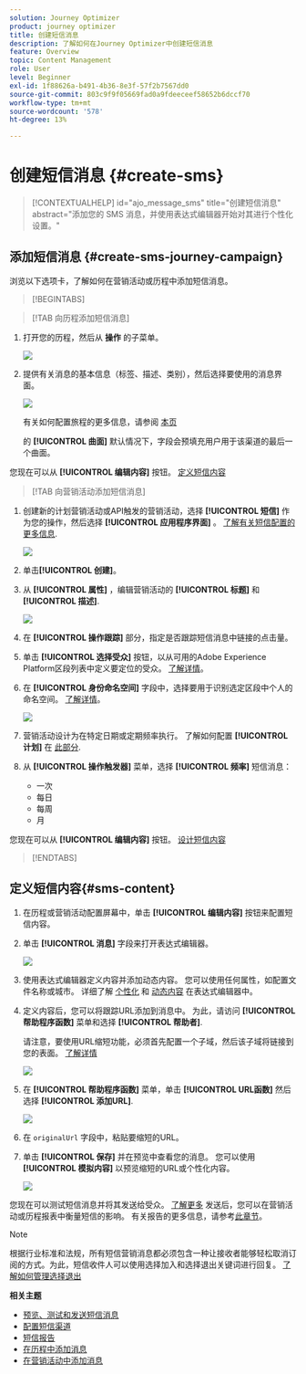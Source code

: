 ```yaml
---
solution: Journey Optimizer
product: journey optimizer
title: 创建短信消息
description: 了解如何在Journey Optimizer中创建短信消息
feature: Overview
topic: Content Management
role: User
level: Beginner
exl-id: 1f88626a-b491-4b36-8e3f-57f2b7567dd0
source-git-commit: 803c9f9f05669fad0a9fdeeceef58652b6dccf70
workflow-type: tm+mt
source-wordcount: '578'
ht-degree: 13%

---
```


# 创建短信消息 {#create-sms}

>[!CONTEXTUALHELP]
>id="ajo_message_sms"
>title="创建短信消息"
>abstract="添加您的 SMS 消息，并使用表达式编辑器开始对其进行个性化设置。"

## 添加短信消息 {#create-sms-journey-campaign}

浏览以下选项卡，了解如何在营销活动或历程中添加短信消息。

>[!BEGINTABS]

>[!TAB 向历程添加短信消息]

1. 打开您的历程，然后从 **操作** 的子菜单。

   ![](assets/sms_create_1.png)

1. 提供有关消息的基本信息（标签、描述、类别），然后选择要使用的消息界面。

   ![](assets/sms_create_2.png)

   有关如何配置旅程的更多信息，请参阅 [本页](../building-journeys/journey-gs.md)

   的 **[!UICONTROL 曲面]** 默认情况下，字段会预填充用户用于该渠道的最后一个曲面。

您现在可以从 **[!UICONTROL 编辑内容]** 按钮。 [定义短信内容](#sms-content)

>[!TAB 向营销活动添加短信消息]

1. 创建新的计划营销活动或API触发的营销活动，选择 **[!UICONTROL 短信]** 作为您的操作，然后选择 **[!UICONTROL 应用程序界面]** 。 [了解有关短信配置的更多信息](sms-configuration.md).

   ![](assets/sms_create_3.png)

1. 单击&#x200B;**[!UICONTROL 创建]**。

1. 从 **[!UICONTROL 属性]** ，编辑营销活动的 **[!UICONTROL 标题]** 和 **[!UICONTROL 描述]**.

   ![](assets/sms_create_4.png)

1. 在 **[!UICONTROL 操作跟踪]** 部分，指定是否跟踪短信消息中链接的点击量。

1. 单击 **[!UICONTROL 选择受众]** 按钮，以从可用的Adobe Experience Platform区段列表中定义要定位的受众。 [了解详情](../segment/about-segments.md)。

1. 在 **[!UICONTROL 身份命名空间]** 字段中，选择要用于识别选定区段中个人的命名空间。 [了解详情](../event/about-creating.md#select-the-namespace)。

   ![](assets/sms_create_5.png)

1. 营销活动设计为在特定日期或定期频率执行。 了解如何配置 **[!UICONTROL 计划]** 在 [此部分](../campaigns/create-campaign.md#schedule).

1. 从 **[!UICONTROL 操作触发器]** 菜单，选择 **[!UICONTROL 频率]** 短信消息：

   * 一次
   * 每日
   * 每周
   * 月

您现在可以从 **[!UICONTROL 编辑内容]** 按钮。 [设计短信内容](#sms-content)

>[!ENDTABS]

## 定义短信内容{#sms-content}

1. 在历程或营销活动配置屏幕中，单击 **[!UICONTROL 编辑内容]** 按钮来配置短信内容。

1. 单击 **[!UICONTROL 消息]** 字段来打开表达式编辑器。

   ![](assets/sms-content.png)

1. 使用表达式编辑器定义内容并添加动态内容。 您可以使用任何属性，如配置文件名称或城市。 详细了解 [个性化](../personalization/personalize.md) 和 [动态内容](../personalization/get-started-dynamic-content.md) 在表达式编辑器中。

1. 定义内容后，您可以将跟踪URL添加到消息中。 为此，请访问 **[!UICONTROL 帮助程序函数]** 菜单和选择 **[!UICONTROL 帮助者]**.

   请注意，要使用URL缩短功能，必须首先配置一个子域，然后该子域将链接到您的表面。 [了解详情](sms-subdomains.md)

   ![](assets/sms_tracking_1.png)

1. 在 **[!UICONTROL 帮助程序函数]** 菜单，单击 **[!UICONTROL URL函数]** 然后选择 **[!UICONTROL 添加URL]**.

   ![](assets/sms_tracking_2.png)

1. 在 `originalUrl` 字段中，粘贴要缩短的URL。

1. 单击 **[!UICONTROL 保存]** 并在预览中查看您的消息。 您可以使用 **[!UICONTROL 模拟内容]** 以预览缩短的URL或个性化内容。

   ![](assets/sms-content-preview.png)

您现在可以测试短信消息并将其发送给受众。 [了解更多](send-sms.md)
发送后，您可以在营销活动或历程报表中衡量短信的影响。 有关报告的更多信息，请参考[此章节](../reports/campaign-global-report.md#sms-tab)。

>[!NOTE]
>
>根据行业标准和法规，所有短信营销消息都必须包含一种让接收者能够轻松取消订阅的方式。为此，短信收件人可以使用选择加入和选择退出关键词进行回复。 [了解如何管理选择退出](../privacy/opt-out.md#sms-opt-out-management-sms-opt-out-management)

**相关主题**

* [预览、测试和发送短信消息](send-sms.md)
* [配置短信渠道](sms-configuration.md)
* [短信报告](../reports/journey-global-report.md#sms-global)
* [在历程中添加消息](../building-journeys/journeys-message.md)
* [在营销活动中添加消息](../campaigns/create-campaign.md)
